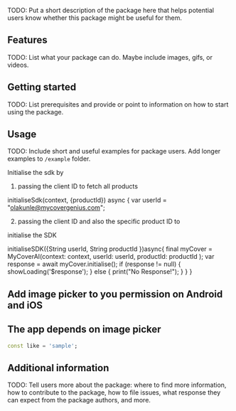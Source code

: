 <!-- 
This README describes the package. If you publish this package to pub.dev,
this README's contents appear on the landing page for your package.

For information about how to write a good package README, see the guide for
[writing package pages](https://dart.dev/guides/libraries/writing-package-pages). 

For general information about developing packages, see the Dart guide for
[creating packages](https://dart.dev/guides/libraries/create-library-packages)
and the Flutter guide for
[developing packages and plugins](https://flutter.dev/developing-packages). 
-->


TODO: Put a short description of the package here that helps potential users
know whether this package might be useful for them.

## Features

TODO: List what your package can do. Maybe include images, gifs, or videos.

## Getting started

TODO: List prerequisites and provide or point to information on how to
start using the package.

## Usage

TODO: Include short and useful examples for package users. Add longer examples
to `/example` folder. 

Initialise the sdk by

1. passing the client ID to fetch all products

initialiseSdk(context, {productId}) async {
var userId = "olakunle@mycovergenius.com";

2. passing the client ID and also the specific product ID to 

initialise the SDK

initialiseSDK({String userId, String productId })async{
final myCover =  MyCoverAI(context: context, userId: userId, productId: productId );
  var response = await myCover.initialise();
if (response != null) {
    showLoading('$response');
    } else {
      print("No Response!");
   }
  }
}


## Add image picker to you permission on Android and iOS
## The app depends on image picker


```dart
const like = 'sample';
```

## Additional information

TODO: Tell users more about the package: where to find more information, how to 
contribute to the package, how to file issues, what response they can expect 
from the package authors, and more.
